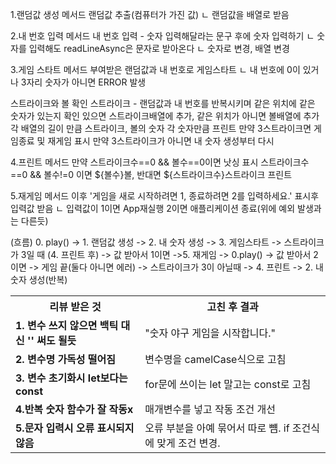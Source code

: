 1.랜덤값 생성 메서드 랜덤값 추출(컴퓨터가 가진 값) ㄴ 랜덤값을 배열로 받음

2.내 번호 입력 메서드 내 번호 입력 - 숫자 입력해달라는 문구 후에 숫자 입력하기 ㄴ 숫자를 입력해도 readLineAsync은 문자로 받아온다 ㄴ 숫자로 변경, 배열 변경

3.게임 스타트 메서드 부여받은 랜덤값과 내 번호로 게임스타트 ㄴ 내 번호에 0이 있거나 3자리 숫자가 아니면 ERROR 발생

스트라이크와 볼 확인 스트라이크 - 랜덤값과 내 번호를 반복시키며 같은 위치에 같은 숫자가 있는지 확인 있으면 스트라이크배열에 추가, 같은 위치가 아니면 볼배열에 추가 각 배열의 길이 만큼 스트라이크, 볼의 숫자 각 숫자만큼 프린트 만약 3스트라이크면 게임종료 및 재게임 표시 만약 3스트라이크가 아니면 내 숫자 생성부터 다시

4.프린트 메서드 만약 스트라이크수==0 && 볼수==0이면 낫싱 표시 스트라이크수==0 && 볼수!=0 이면 ${볼수}볼, 반대면 ${스트라이크수}스트라이크 프린트

5.재게임 메서드 이후 '게임을 새로 시작하려면 1, 종료하려면 2를 입력하세요.' 표시후 입력값 받음 ㄴ 입력값이 1이면 App재실행 2이면 애플리케이션 종료(위에 예외 발생과는 다른듯)

(흐름) 0. play() -> 1. 랜덤값 생성 -> 2. 내 숫자 생성 -> 3. 게임스타트 -> 스트라이크가 3일 때 (4. 프린트 후) -> 값 받아서 1이면 ->5. 재게임 -> 0.play() -> 값 받아서 2이면 -> 게임 끝(둘다 아니면 에러) -> 스트라이크가 3이 아닐때 -> 4. 프린트 -> 2. 내 숫자 생성(반복)


<div align="center">
<table>
<tr>
    <th align="center">리뷰 받은 것</th>
    <th align="center">고친 후 결과</th>
</tr>
<tr>
    <td><b>1. 변수 쓰지 않으면 백틱 대신 '' 써도 될듯</b></td>
    <td>"숫자 야구 게임을 시작합니다."</td>
</tr>
<tr>
    <td><b>2. 변수명 가독성 떨어짐</b></td>
    <td>변수명을 camelCase식으로 고침</td>
</tr>
<tr>
    <td><b>3. 변수 초기화시 let보다는 const</b></td>
    <td>for문에 쓰이는 let 말고는 const로 고침</td>
</tr>
<tr>
    <td><b>4.반복 숫자 함수가 잘 작동x</b></td>
    <td>매개변수를 넣고 작동 조건 개선</td>
</tr>
<tr>
    <td><b>5.문자 입력시 오류 표시되지 않음</b></td>
    <td>오류 부분을 아예 묶어서 따로 뻄. if 조건식에 맞게 조건 변경.</td>
</tr>
